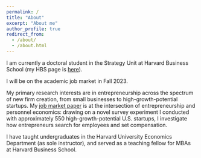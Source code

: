 ```yaml
---
permalink: /
title: "About"
excerpt: "About me"
author_profile: true
redirect_from: 
  - /about/
  - /about.html
---
```


I am currently a doctoral student in the Strategy Unit at Harvard Business School (my HBS page is [here](https://www.hbs.edu/faculty/Pages/profile.aspx?facId=1068346)). 

I will be on the academic job market in Fall 2023.

My primary research interests are in entrepreneurship across the spectrum of new firm creation, from small businesses to high-growth-potential startups. My [job market paper](/files/JMP_currentdraft.pdf) is at the intersection of entrepreneurship and personnel economics: drawing on a novel survey experiment I conducted with approximately 550 high-growth-potential U.S. startups, I investigate how entrepreneurs search for employees and set compensation. 

I have taught undergraduates in the Harvard University Economics Department (as sole instructor), and served as a teaching fellow for MBAs at Harvard Business School.

